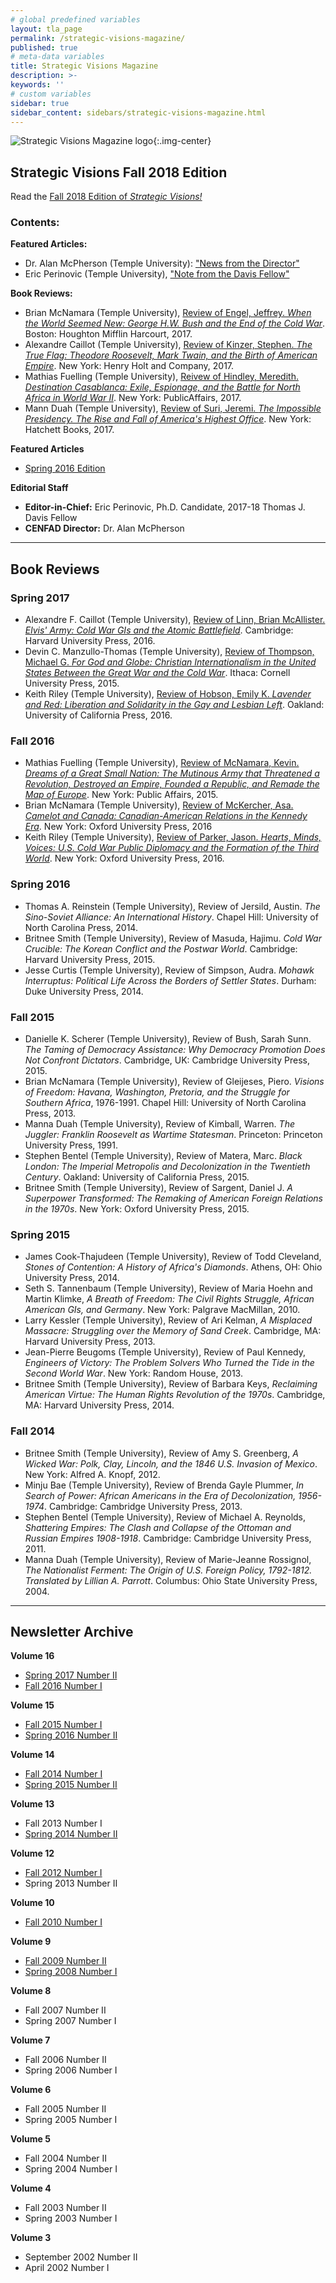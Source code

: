 ```yaml
---
# global predefined variables
layout: tla_page
permalink: /strategic-visions-magazine/
published: true
# meta-data variables
title: Strategic Visions Magazine
description: >- 
keywords: ''
# custom variables
sidebar: true
sidebar_content: sidebars/strategic-visions-magazine.html      
---
```

![Strategic Visions Magazine logo]({{site.baseurl}}/media/clip_image002.jpg){:.img-center}
## Strategic Visions Fall 2018 Edition 
Read the [Fall 2018 Edition of _Strategic Visions!_](https://tuljournals.temple.edu/index.php/strategic_visions/article/view/36/61)

### Contents:
**Featured Articles:**
- Dr. Alan McPherson (Temple University): ["News from the Director"](https://tuljournals.temple.edu/index.php/strategic_visions/article/view/36/61)
- Eric Perinovic (Temple University), ["Note from the Davis Fellow"](https://tuljournals.temple.edu/index.php/strategic_visions/article/view/36/61)

**Book Reviews:**
- Brian McNamara (Temple University), [Review of Engel, Jeffrey. _When the World Seemed New: George H.W. Bush and the End of the Cold War_](https://tuljournals.temple.edu/index.php/strategic_visions/article/view/37/62). Boston: Houghton Mifflin Harcourt, 2017.
- Alexandre Caillot (Temple University), [Review of Kinzer, Stephen. _The True Flag: Theodore Roosevelt, Mark Twain, and the Birth of American Empire_](https://tuljournals.temple.edu/index.php/strategic_visions/article/view/39). New York: Henry Holt and Company, 2017.
- Mathias Fuelling (Temple University), [Reivew of Hindley, Meredith. _Destination Casablanca: Exile, Espionage, and the Battle for North Africa in World War II_](https://tuljournals.temple.edu/index.php/strategic_visions/article/view/38). New York: PublicAffairs, 2017.
- Mann Duah (Temple University), [Review of Suri, Jeremi. _The Impossible Presidency. The Rise and Fall of America's Highest Office_](https://tuljournals.temple.edu/index.php/strategic_visions/article/view/40). New York: Hatchett Books, 2017.

**Featured Articles**
- [Spring 2016 Edition](https://liberalarts.temple.edu/sites/liberalarts/files/s.v.%20spring%202016.pdf)

**Editorial Staff**
- **Editor-in-Chief:** Eric Perinovic, Ph.D. Candidate, 2017-18 Thomas J. Davis Fellow<br>
- **CENFAD Director:** Dr. Alan McPherson<br>

___

## Book Reviews

### Spring 2017
- Alexandre F. Caillot (Temple University), [Review of Linn, Brian McAllister. _Elvis' Army: Cold War GIs and the Atomic Battlefield_](https://liberalarts.temple.edu/sites/liberalarts/files/Review%20of%20Brian%20Linn.pdf). Cambridge: Harvard University Press, 2016.
- Devin C. Manzullo-Thomas (Temple University), [Review of Thompson, Michael G. _For God and Globe: Christian Internationalism in the United States Between the Great War and the Cold War_](https://liberalarts.temple.edu/sites/liberalarts/files/Review%20of%20Michael%20Thompson.pdf). Ithaca: Cornell University Press, 2015.
- Keith Riley (Temple University), [Review of Hobson, Emily K. _Lavender and Red: Liberation and Solidarity in the Gay and Lesbian Left_](https://liberalarts.temple.edu/sites/liberalarts/files/Review%20of%20Emily%20Hobson.pdf). Oakland: University of California Press, 2016.

### Fall 2016
- Mathias Fuelling (Temple University), [Review of McNamara, Kevin. _Dreams of a Great Small Nation: The Mutinous Army that Threatened a Revolution, Destroyed an Empire, Founded a Republic, and Remade the Map of Europe_](https://liberalarts.temple.edu/sites/liberalarts/files/Review%20of%20Kevin%20McNamara.pdf). New York: Public Affairs, 2015.
- Brian McNamara (Temple University), [Review of McKercher, Asa. _Camelot and Canada: Canadian-American Relations in the Kennedy Era_](https://liberalarts.temple.edu/sites/liberalarts/files/Review%20of%20Asa%20McKercher.pdf). New York: Oxford University Press, 2016
- Keith Riley (Temple University), [Review of Parker, Jason. _Hearts, Minds, Voices: U.S. Cold War Public Diplomacy and the Formation of the Third World_](https://liberalarts.temple.edu/sites/liberalarts/files/Review%20of%20Jason%20Parker.pdf). New York: Oxford University Press, 2016.

### Spring 2016
- Thomas A. Reinstein (Temple University), Review of Jersild, Austin. _The Sino-Soviet Alliance: An International History_. Chapel Hill: University of North Carolina Press, 2014.
- Britnee Smith (Temple University), Review of Masuda, Hajimu. _Cold War Crucible: The Korean Conflict and the Postwar World_. Cambridge: Harvard University Press, 2015.
- Jesse Curtis (Temple University), Review of Simpson, Audra. _Mohawk Interruptus: Political Life Across the Borders of Settler States_. Durham: Duke University Press, 2014.

### Fall 2015
- Danielle K. Scherer (Temple University), Review of Bush, Sarah Sunn. _The Taming of Democracy Assistance: Why Democracy Promotion Does Not Confront Dictators_. Cambridge, UK: Cambridge University Press, 2015.
- Brian McNamara (Temple University), Review of Gleijeses, Piero. _Visions of Freedom: Havana, Washington, Pretoria, and the Struggle for Southern Africa_, 1976-1991. Chapel Hill: University of North Carolina Press, 2013.
- Manna Duah (Temple University), Review of Kimball, Warren. _The Juggler: Franklin Roosevelt as Wartime Statesman_. Princeton: Princeton University Press, 1991.
- Stephen Bentel (Temple University), Review of Matera, Marc. _Black London: The Imperial Metropolis and Decolonization in the Twentieth Century_. Oakland: University of California Press, 2015.
- Britnee Smith (Temple University), Review of Sargent, Daniel J. _A Superpower Transformed: The Remaking of American Foreign Relations in the 1970s_. New York: Oxford University Press, 2015.

### Spring 2015
- James Cook-Thajudeen (Temple University), Review of Todd Cleveland, _Stones of Contention: A History of Africa's Diamonds_. Athens, OH: Ohio University Press, 2014.
- Seth S. Tannenbaum (Temple University), Review of Maria Hoehn and Martin Klimke, _A Breath of Freedom: The Civil Rights Struggle, African American GIs, and Germany_. New York: Palgrave MacMillan, 2010.
- Larry Kessler (Temple University), Review of Ari Kelman, _A Misplaced Massacre: Struggling over the Memory of Sand Creek_. Cambridge, MA: Harvard University Press, 2013.
- Jean-Pierre Beugoms (Temple University), Review of Paul Kennedy, _Engineers of Victory: The Problem Solvers Who Turned the Tide in the Second World War_. New York: Random House, 2013.
- Britnee Smith (Temple University), Review of Barbara Keys, _Reclaiming American Virtue: The Human Rights Revolution of the 1970s_. Cambridge, MA: Harvard University Press, 2014.

### Fall 2014
- Britnee Smith (Temple University), Review of Amy S. Greenberg, _A Wicked War: Polk, Clay, Lincoln, and the 1846 U.S. Invasion of Mexico_. New York: Alfred A. Knopf, 2012.
- Minju Bae (Temple University), Review of Brenda Gayle Plummer, _In Search of Power: African Americans in the Era of Decolonization, 1956-1974_. Cambridge: Cambridge University Press, 2013.
- Stephen Bentel (Temple University), Review of Michael A. Reynolds, _Shattering Empires: The Clash and Collapse of the Ottoman and Russian Empires 1908-1918_. Cambridge: Cambridge University Press, 2011.
- Manna Duah (Temple University), Review of Marie-Jeanne Rossignol, _The Nationalist Ferment: The Origin of U.S. Foreign Policy, 1792-1812. Translated by Lillian A. Parrott_. Columbus: Ohio State University Press, 2004.

___

## Newsletter Archive

**Volume 16**
- [Spring 2017 Number II](http://mailchi.mp/dd347f5eafff/cenfad-strategic-visions-spring-2017?e=[UNIQID])
- [Fall 2016 Number I](http://us14.campaign-archive2.com/?u=5e746d99fd6f46113cc5601b2&id=0725b889f6&e=4f68eda965)

**Volume 15**
- [Fall 2015 Number I](http://www.cla.temple.edu/cenfad/strategic%20visions%20fall%202015.pdf)
- [Spring 2016 Number II](http://www.cla.temple.edu/cenfad/strategic-visions/documents/s.v.%20spring%202016.pdf)

**Volume 14**
- [Fall 2014 Number I](http://www.cla.temple.edu/cenfad/strategic-visions/documents/Strategic%20Visions%20Fall%202014.pdf)
- [Spring 2015 Number II](http://www.cla.temple.edu/cenfad/strategic-visions/documents/Strategic%20Visions%20Spring%202015.pdf)

**Volume 13**
- Fall 2013 Number I
- [Spring 2014 Number II](http://www.cla.temple.edu/cenfad/documents/StrategicVisionsSpring2014.pdf)

**Volume 12**
- [Fall 2012 Number I](http://www.cla.temple.edu/cenfad/strategic-visions/past/documents/SVFall2012.Final.pdf)
- Spring 2013 Number II

**Volume 10**
- [Fall 2010 Number I](http://www.cla.temple.edu/cenfad/strategic-visions/past/documents/SVFall2010-revised.pdf)

**Volume 9**
- [Fall 2009 Number II](http://www.cla.temple.edu/cenfad/strategic-visions/past/Vol9Number2.htm)
- [Spring 2008 Number I](http://www.cla.temple.edu/cenfad/strategic-visions/past/Volume9Number2.htm)

**Volume 8**
- Fall 2007 Number II
- Spring 2007 Number I

**Volume 7**
- Fall 2006 Number II
- Spring 2006 Number I

**Volume 6**
- Fall 2005 Number II 
- Spring 2005 Number I

**Volume 5**
- Fall 2004 Number II
- Spring 2004 Number I

**Volume 4**
- Fall 2003 Number II 
- Spring 2003 Number I

**Volume 3** 
- September 2002 Number II 
- April 2002 Number I
